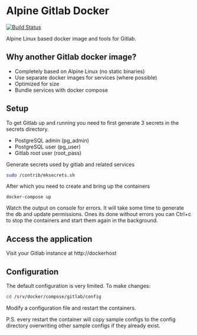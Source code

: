 # Alpine Gitlab Docker

[![Build Status](https://cloud.drone.io/api/badges/alpinelinux/alpine-docker-gitlab/status.svg)](https://cloud.drone.io/alpinelinux/alpine-docker-gitlab)

Alpine Linux based docker image and tools for Gitlab.

## Why another Gitlab docker image?

 - Completely based on Alpine Linux (no static binaries)
 - Use separate docker images for services (where possible)
 - Optimized for size
 - Bundle services with docker compose

## Setup

To get Gitlab up and running you need to first generate 3 secrets in the secrets
directory.

- PostgreSQL admin (pg_admin)
- PostgreSQL user (pg_user)
- Gitlab root user (root_pass)

Generate secrets used by gitlab and related services

```bash
sudo /contrib/mksecrets.sh
```

After which you need to create and bring up the containers

```docker-compose up```

Watch the output on console for errors. It will take some time to generate the db
and update permissions. Ones its done without errors you can Ctrl+c to stop the
containers and start them again in the background.

## Access the application

Visit your Gitlab instance at http://dockerhost

## Configuration

The default configuration is very limited. To make changes:

```bash 
cd /srv/docker/compose/gitlab/config
```

Modify a configuration file and restart the containers.

P.S. every restart the container will copy sample configs to the config
directory overwriting other sample configs if they already exist.

